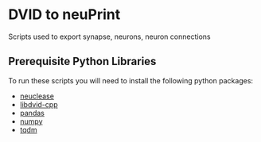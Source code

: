 DVID to neuPrint
=====
Scripts used to export synapse, neurons, neuron connections

## Prerequisite Python Libraries
To run these scripts you will need to install the following python packages:

* [neuclease](https://github.com/stuarteberg/neuclease)
* [libdvid-cpp](https://github.com/janelia-flyem/libdvid-cpp)
* [pandas](https://pandas.pydata.org/)
* [numpy](https://numpy.org/)
* [tqdm](https://github.com/tqdm/tqdm)






